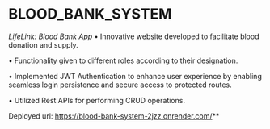 # BLOOD_BANK_SYSTEM
_LifeLink: Blood Bank App_
• Innovative website developed to facilitate blood donation and supply.

• Functionality given to different roles according to their designation.

• Implemented JWT Authentication to enhance user experience by enabling seamless login persistence and secure access to protected routes.

• Utilized Rest APIs for performing CRUD operations.

Deployed url: https://blood-bank-system-2jzz.onrender.com/**
